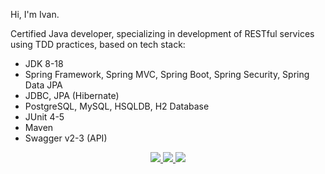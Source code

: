 Hi, I'm Ivan.

<p> Сertified Java developer, specializing in development of RESTful services using TDD practices, based on tech stack:

* JDK 8-18
* Spring Framework, Spring MVC, Spring Boot, Spring Security, Spring Data JPA
* JDBC, JPA (Hibernate)
* PostgreSQL, MySQL, HSQLDB, H2 Database
* JUnit 4-5
* Maven
* Swagger v2-3 (API)

<p align='center'>
	<a href='https://t.me/ikropachev'>
		<img src="https://img.shields.io/badge/Telegram-2CA5E0?style=for-the-badge&logo=telegram&logoColor=white"/>
	</a>
	<a href="https://www.linkedin.com/in/ikropachev">
		<img src="https://img.shields.io/badge/linkedin-%230077B5.svg?&style=for-the-badge&logo=linkedin&logoColor=white"/>
	</a>
	<a href='mailto:ikropachev89@gmail.com'>
		<img src="https://img.shields.io/badge/Gmail-D14836?style=for-the-badge&logo=gmail&logoColor=white"/>
	</a>
</p>
